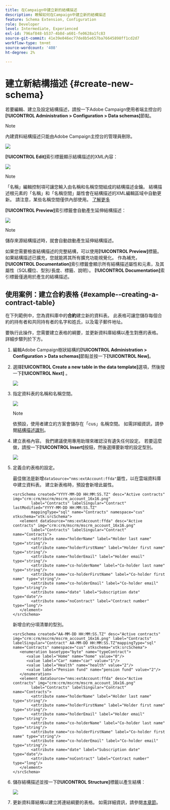 ```yaml
---
title: 在Campaign中建立新的結構描述
description: 瞭解如何在Campaign中建立新的結構描述
feature: Schema Extension, Configuration
role: Developer
level: Intermediate, Experienced
exl-id: 796af848-b537-4b8d-a601-fe0628a1fc83
source-git-commit: 41e39e046ec77de8b5e657ba76645898ff1cd2d7
workflow-type: tm+mt
source-wordcount: '408'
ht-degree: 2%

---
```


# 建立新結構描述 {#create-new-schema}

若要編輯、建立及設定結構描述，請按一下Adobe Campaign使用者端主控台的&#x200B;**[!UICONTROL Administration > Configuration > Data schemas]**&#x200B;節點。

>[!NOTE]
>
>內建資料結構描述只能由Adobe Campaign主控台的管理員刪除。

![](assets/schema_navtree.png)

**[!UICONTROL Edit]**&#x200B;索引標籤顯示結構描述的XML內容：

![](assets/schema_edition.png)

>[!NOTE]
>
>「名稱」編輯控制項可讓您輸入由名稱和名稱空間組成的結構描述金鑰。 結構描述根元素的「名稱」和「名稱空間」屬性會在結構描述的XML編輯區域中自動更新。 請注意，某些名稱空間僅供內部使用。 [了解更多](schemas.md#reserved-namespaces)

**[!UICONTROL Preview]**&#x200B;索引標籤會自動產生延伸結構描述：

![](assets/schema_edition2.png)

>[!NOTE]
>
>儲存來源結構描述時，就會自動啟動產生延伸結構描述。

如果您需要檢查結構描述的完整結構，可以使用&#x200B;**[!UICONTROL Preview]**&#x200B;標籤。 如果結構描述已擴充，您就能將其所有擴充功能視覺化。 作為補充，**[!UICONTROL Documentation]**&#x200B;索引標籤會顯示所有結構描述屬性和元素，及其屬性（SQL欄位、型別/長度、標籤、說明）。 **[!UICONTROL Documentation]**&#x200B;索引標籤僅適用於產生的結構描述。

## 使用案例：建立合約表格 {#example--creating-a-contract-table}

在下列範例中，您為資料庫中的&#x200B;**合約**&#x200B;建立新的資料表。 此表格可讓您儲存每個合約的持有者和共同持有者的名字和姓氏，以及電子郵件地址。

要執行此操作，您需要建立表格的綱要，並更新資料庫結構以產生對應的表格。 詳細步驟列於下方。

1. 編輯Adobe Campaign樹狀結構的&#x200B;**[!UICONTROL Administration > Configuration > Data schemas]**&#x200B;節點並按一下&#x200B;**[!UICONTROL New]**。
1. 選擇&#x200B;**[!UICONTROL Create a new table in the data template]**&#x200B;選項，然後按一下&#x200B;**[!UICONTROL Next]** 。

   ![](assets/create_new_schema.png)

1. 指定資料表的名稱和名稱空間。

   ![](assets/create_new_param.png)

   >[!NOTE]
   >
   >依預設，使用者建立的方案會儲存在「cus」名稱空間。 如需詳細資訊，請參閱[結構描述識別](extend-schema.md#identification-of-a-schema)。

1. 建立表格內容。 我們建議使用專用助理來確認沒有遺失任何設定。 若要這麼做，請按一下&#x200B;**[!UICONTROL Insert]**&#x200B;按鈕，然後選擇要新增的設定型別。

   ![](assets/create_new_content.png)

1. 定義合約表格的設定。

   最佳做法是新增`dataSource="nms:extAccount:ffda"`屬性，以在雲端資料庫中建立資料表。 建立新表格時，預設會新增此屬性。

   ```
   <srcSchema created="YYYY-MM-DD HH:MM:SS.TZ" desc="Active contracts" img="crm:crm/mscrm/mscrm_account_16x16.png"
           label="Contracts" labelSingular="Contract" lastModified="YYYY-MM-DD HH:MM:SS.TZ"
           mappingType="sql" name="Contracts" namespace="cus" xtkschema="xtk:srcSchema">
      <element dataSource="nms:extAccount:ffda" desc="Active contracts" img="crm:crm/mscrm/mscrm_account_16x16.png"
           label="Contracts" labelSingular="Contract" name="Contracts">
           <attribute name="holderName" label="Holder last name" type="string"/>
           <attribute name="holderFirstName" label="Holder first name" type="string"/>
           <attribute name="holderEmail" label="Holder email" type="string"/>
           <attribute name="co-holderName" label="Co-holder last name" type="string"/>           
           <attribute name="co-holderFirstName" label="Co-holder first name" type="string"/>           
           <attribute name="co-holderEmail" label="Co-holder email" type="string"/>    
           <attribute name="date" label="Subscription date" type="date"/>     
           <attribute name="noContract" label="Contract number" type="long"/> 
      </element>
   </srcSchema>
   ```

   新增合約分項清單的型別。

   ```
   <srcSchema created="AA-MM-DD HH:MM:SS.TZ" desc="Active contracts" img="crm:crm/mscrm/mscrm_account_16x16.png" label="Contracts" labelSingular="Contract" AA-MM-DD HH:MM:SS.TZ"mappingType="sql" name="Contracts" namespace="cus" xtkschema="xtk:srcSchema">
      <enumeration basetype="byte" name="typeContract">
         <value label="Home" name="home" value="0"/>
         <value label="Car" name="car" value="1"/>
         <value label="Health" name="health" value="2"/>
         <value label="Pension fund" name="pension fund" value="2"/>
      </enumeration>
      <element dataSource="nms:extAccount:ffda" desc="Active contracts" img="crm:crm/mscrm/mscrm_account_16x16.png"
           label="Contracts" labelSingular="Contract" name="Contracts">
           <attribute name="holderName" label="Holder last name" type="string"/>
           <attribute name="holderFirstName" label="Holder first name" type="string"/>
           <attribute name="holderEmail" label="Holder email" type="string"/>
           <attribute name="co-holderName" label="Co-holder last name" type="string"/>           
           <attribute name="co-holderFirstName" label="Co-holder first name" type="string"/>           
           <attribute name="co-holderEmail" label="Co-holder email" type="string"/>    
           <attribute name="date" label="Subscription date" type="date"/>     
           <attribute name="noContract" label="Contract number" type="long"/> 
      </element>
   </srcSchema>
   ```

1. 儲存結構描述並按一下&#x200B;**[!UICONTROL Structure]**&#x200B;標籤以產生結構：

   ![](assets/configuration_structure.png)

1. 更新資料庫結構以建立將連結綱要的表格。 如需詳細資訊，請參閱[本章節](update-database-structure.md)。

